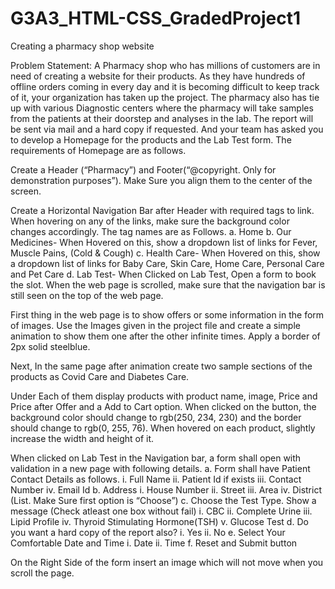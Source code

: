 # G3A3_HTML-CSS_GradedProject1

Creating a pharmacy shop website

Problem Statement: A Pharmacy shop who has millions of customers are in need of creating a website for their products. As they have hundreds of offline orders coming in every day and it is becoming difficult to keep track of it, your organization has taken up the project. The pharmacy also has tie up with various Diagnostic centers where the pharmacy will take samples from the patients at their doorstep and analyses in the lab. The report will be sent via mail and a hard copy if requested. And your team has asked you to develop a Homepage for the products and the Lab Test form. The requirements of Homepage are as follows.

Create a Header (“Pharmacy”) and Footer(“@copyright. Only for demonstration purposes”). Make Sure you align them to the center of the screen.

Create a Horizontal Navigation Bar after Header with required tags to link. When hovering on any of the links, make sure the background color changes accordingly. The tag names are as Follows. a. Home b. Our Medicines- When Hovered on this, show a dropdown list of links for Fever, Muscle Pains, (Cold & Cough) c. Health Care- When Hovered on this, show a dropdown list of links for Baby Care, Skin Care, Home Care, Personal Care and Pet Care d. Lab Test- When Clicked on Lab Test, Open a form to book the slot. When the web page is scrolled, make sure that the navigation bar is still seen on the top of the web page.

First thing in the web page is to show offers or some information in the form of images. Use the Images given in the project file and create a simple animation to show them one after the other infinite times. Apply a border of 2px solid steelblue.

Next, In the same page after animation create two sample sections of the products as Covid Care and Diabetes Care.

Under Each of them display products with product name, image, Price and Price after Offer and a Add to Cart option. When clicked on the button, the background color should change to rgb(250, 234, 230) and the border should change to rgb(0, 255, 76). When hovered on each product, slightly increase the width and height of it.

When clicked on Lab Test in the Navigation bar, a form shall open with validation in a new page with following details. a. Form shall have Patient Contact Details as follows. i. Full Name ii. Patient Id if exists iii. Contact Number iv. Email Id b. Address i. House Number ii. Street iii. Area iv. District (List. Make Sure first option is “Choose”) c. Choose the Test Type. Show a message (Check atleast one box without fail) i. CBC ii. Complete Urine iii. Lipid Profile iv. Thyroid Stimulating Hormone(TSH) v. Glucose Test d. Do you want a hard copy of the report also? i. Yes ii. No e. Select Your Comfortable Date and Time i. Date ii. Time f. Reset and Submit button

On the Right Side of the form insert an image which will not move when you scroll the page.
